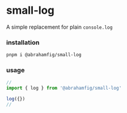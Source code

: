 # small-log

A simple replacement for plain `console.log`

### installation

```bash
pnpm i @abrahamfig/small-log
```

### usage

```Typescript
//
import { log } from '@abrahamfig/small-log'

log({})
//
```
